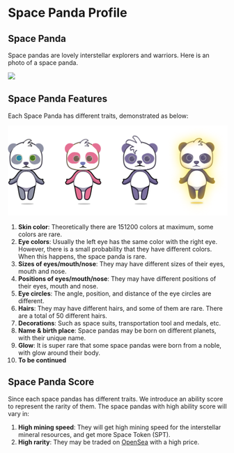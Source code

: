 # Space Panda Profile

## Space Panda

Space pandas are lovely interstellar explorers and warriors. Here is an photo of a space panda.&#x20;

![](.gitbook/assets/panda\_base.png)

## Space Panda Features

Each Space Panda has different traits, demonstrated as below:

![](.gitbook/assets/pandas.png)

1. **Skin color**:  Theoretically there are 151200 colors at maximum, some colors are rare.
2. **Eye colors**:  Usually the left eye has the same color with the right eye. However, there is a small probability that they have different colors. When this happens, the space panda is rare.
3. **Sizes of eyes/mouth/nose**: They may have different sizes of their eyes, mouth and nose.
4. **Positions of eyes/mouth/nose**: They may have different positions of their eyes, mouth and nose.
5. **Eye circles**: The angle, position, and distance of the eye circles are different.
6. **Hairs**: They may have different hairs, and some of them are rare. There are a total of 50 different hairs.
7. **Decorations**: Such as space suits, transportation tool and medals, etc.
8. **Name & birth place**: Space pandas may be born on different planets, with their unique name.
9. **Glow**: It is super rare that some space pandas were born from a noble,  with glow around their body.
10. **To be continued**

## Space Panda Score

Since each space pandas has different traits. We introduce an ability score to represent the rarity of them. The space pandas with high ability score will vary in:

1. **High mining speed**: They will get high mining speed for the interstellar mineral resources, and get more Space Token (SPT).&#x20;
2. **High rarity**: They may be traded on [OpenSea](https://opensea.io/assets) with a high price.

